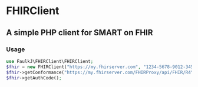 # FHIRClient
## A simple PHP client for SMART on FHIR

### Usage

```php
use FaulkJ\FHIRClient\FHIRClient;
$fhir = new FHIRClient("https://my.fhirserver.com", "1234-5678-9012-3456-7890", "https://my.website.com/launch");
$fhir->getConformance("https://my.fhirserver.com/FHIRProxy/api/FHIR/R4");
$fhir->getAuthCode();
```
